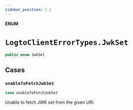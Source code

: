 ```yaml
---
sidebar_position: 1.1
---
```


**ENUM**

# `LogtoClientErrorTypes.JwkSet`

```swift
public enum JwkSet
```

## Cases

### `unableToFetchJwkSet`

```swift
case unableToFetchJwkSet
```

Unable to fetch JWK set from the given URI.
